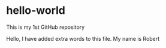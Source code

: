 # hello-world
This is my 1st GitHub repository

Hello, I have added extra words to this file.
My name is Robert
